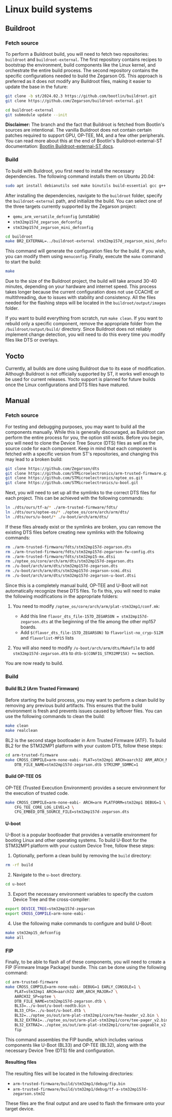 # Linux build systems

## Buildroot

### Fetch source

To perform a Buildroot build, you will need to fetch two repositories: `buildroot` and `buildroot-external`. The first repository contains recipes to bootstrap the environment, build components like the Linux kernel, and orchestrate the entire build process. The second repository contains the specific configurations needed to build the Zegarson OS. This approach is preferred as it does not modify any Buildroot files, making it easier to update the base in the future:

```sh
git clone -b st/2024.02.3 https://github.com/bootlin/buildroot.git
git clone https://github.com/Zegarson/buildroot-external.git

cd buildroot-external
git submodule update --init
```

**Disclaimer:** The branch and the fact that Buildroot is fetched from Bootlin's sources are intentional. The vanilla Buildroot does not contain certain patches required to support GPU, OP-TEE, M4, and a few other peripherals. You can read more about this at the end of Bootlin's Buildroot-external-ST documentation: [Bootlin Buildroot-external-ST docs](https://github.com/bootlin/buildroot-external-st/blob/2f77318b449861183975be010431682092e2b0eb/docs/internals.md).

### Build

To build with Buildroot, you first need to install the necessary dependencies. The following command installs them on Ubuntu 20.04:

```sh
sudo apt install debianutils sed make binutils build-essential gcc g++ bash patch gzip bzip2 perl tar cpio unzip rsync file bc git
```

After installing the dependencies, navigate to the `buildroot` folder, specify the `buildroot-external` path, and initialize the build. You can select one of the three targets currently supported by the Zegarson project:

- `qemu_arm_versatile_defconfig` (unstable)
- `stm32mp157d_zegarson_defconfig`
- `stm32mp157d_zegarson_mini_defconfig`

```sh
cd buildroot
make BR2_EXTERNAL=../buildroot-external stm32mp157d_zegarson_mini_defconfig
```

This command will generate the configuration files for the build. If you wish, you can modify them using `menuconfig`. Finally, execute the `make` command to start the build:

```sh
make
```

Due to the size of the Buildroot project, the build will take around 30-40 minutes, depending on your hardware and internet speed. This process takes longer because the current configuration does not use CCACHE or multithreading, due to issues with stability and consistency. All the files needed for the flashing steps will be located in the `buildroot/output/images` folder.

If you want to build everything from scratch, run `make clean`. If you want to rebuild only a specific component, remove the appropriate folder from the `/buildroot/output/build/` directory. Since Buildroot does not reliably implement change detection, you will need to do this every time you modify files like DTS or overlays.

## Yocto

Currently, all builds are done using Buildroot due to its ease of modification. Although Buildroot is not officially supported by ST, it works well enough to be used for current releases. Yocto support is planned for future builds once the Linux configurations and DTS files have matured.

## Manual

### Fetch source

For testing and debugging purposes, you may want to build all the components manually. While this is generally discouraged, as Buildroot can perform the entire process for you, the option still exists. Before you begin, you will need to clone the Device Tree Source (DTS) files as well as the source code for each component. Keep in mind that each component is fetched with a specific version from ST's repositories, and changing this may lead to a broken build:

```sh
git clone https://github.com/Zegarson/dts
git clone https://github.com/STMicroelectronics/arm-trusted-firmware.git
git clone https://github.com/STMicroelectronics/optee_os.git
git clone https://github.com/STMicroelectronics/u-boot.git
```

Next, you will need to set up all the symlinks to the correct DTS files for each project. This can be achieved with the following commands:

```sh
ln ./dts/ours/tf-a/* ./arm-trusted-firmware/fdts/
ln ./dts/ours/optee-os/* ./optee_os/core/arch/arm/dts/
ln ./dts/ours/u-boot/* ./u-boot/arch/arm/dts/
```

If these files already exist or the symlinks are broken, you can remove the existing DTS files before creating new symlinks with the following commands:

```sh
rm ./arm-trusted-firmware/fdts/stm32mp157d-zegarson.dts
rm ./arm-trusted-firmware/fdts/stm32mp157d-zegarson-fw-config.dts
rm ./arm-trusted-firmware/fdts/stm32mp15-mx.dtsi
rm ./optee_os/core/arch/arm/dts/stm32mp157d-zegarson.dts
rm ./u-boot/arch/arm/dts/stm32mp157d-zegarson.dts
rm ./u-boot/arch/arm/dts/stm32mp157d-zegarson-scmi.dtsi
rm ./u-boot/arch/arm/dts/stm32mp157d-zegarson-u-boot.dtsi
```

Since this is a completely manual build, OP-TEE and U-Boot will not automatically recognize these DTS files. To fix this, you will need to make the following modifications in the appropriate folders:

1. You need to modify `/optee_os/core/arch/arm/plat-stm32mp1/conf.mk`:

   - Add this line `flavor_dts_file-157D_ZEGARSON = stm32mp157d-zegarson.dts` at the beginning of the file among the other mp157 boards.
   - Add `$(flavor_dts_file-157D_ZEGARSON)` to `flavorlist-no_cryp-512M` and `flavorlist-MP15` lists

2. You will also need to modify `/u-boot/arch/arm/dts/Makefile` to add `stm32mp157d-zegarson.dtb` to `dtb-$(CONFIG_STM32MP15X) +=` section.

You are now ready to build.

### Build

#### Build BL2 (Arm Trusted Firmware)

Before starting the build process, you may want to perform a clean build by removing any previous build artifacts. This ensures that the build environment is fresh and prevents issues caused by leftover files. You can use the following commands to clean the build:

```sh
make clean
make realclean
```

BL2 is the second stage bootloader in Arm Trusted Firmware (ATF). To build BL2 for the STM32MP1 platform with your custom DTS, follow these steps:

```sh
cd arm-trusted-firmware
make CROSS_COMPILE=arm-none-eabi- PLAT=stm32mp1 ARCH=aarch32 ARM_ARCH_MAJOR=7 DEBUG=1 \
    DTB_FILE_NAME=stm32mp157d-zegarson.dtb STM32MP_SDMMC=1
```

#### Build OP-TEE OS

OP-TEE (Trusted Execution Environment) provides a secure environment for the execution of trusted code.

```sh
make CROSS_COMPILE=arm-none-eabi- ARCH=arm PLATFORM=stm32mp1 DEBUG=1 \
    CFG_TEE_CORE_LOG_LEVEL=3 \
    CFG_EMBED_DTB_SOURCE_FILE=stm32mp157d-zegarson.dts
```

#### U-boot

U-Boot is a popular bootloader that provides a versatile environment for booting Linux and other operating systems. To build U-Boot for the STM32MP1 platform with your custom Device Tree, follow these steps:

1. Optionally, perform a clean build by removing the `build` directory:

```sh
rm -rf build
```

2. Navigate to the `u-boot` directory.

```sh
cd u-boot
```

3. Export the necessary environment variables to specify the custom Device Tree and the cross-compiler:

```sh
export DEVICE_TREE=stm32mp157d-zegarson
export CROSS_COMPILE=arm-none-eabi-
```

4. Use the following make commands to configure and build U-Boot:

```sh
make stm32mp15_defconfig
make all
```

### FIP

Finally, to be able to flash all of these components, you will need to create a FIP (Firmware Image Package) bundle. This can be done using the following command:

```sh
cd arm-trusted-firmware
make CROSS_COMPILE=arm-none-eabi- DEBUG=1 EARLY_CONSOLE=1 \
    PLAT=stm32mp1 ARCH=aarch32 ARM_ARCH_MAJOR=7 \
    AARCH32_SP=optee \
    DTB_FILE_NAME=stm32mp157d-zegarson.dtb \
    BL33=../u-boot/u-boot-nodtb.bin \
    BL33_CFG=../u-boot/u-boot.dtb \
    BL32=../optee_os/out/arm-plat-stm32mp1/core/tee-header_v2.bin \
    BL32_EXTRA1=../optee_os/out/arm-plat-stm32mp1/core/tee-pager_v2.bin \
    BL32_EXTRA2=../optee_os/out/arm-plat-stm32mp1/core/tee-pageable_v2.bin \
    fip
```

This command assembles the FIP bundle, which includes various components like U-Boot (BL33) and OP-TEE (BL32), along with the necessary Device Tree (DTS) file and configuration.

#### Resulting files

The resulting files will be located in the following directories:

- `arm-trusted-firmware/build/stm32mp1/debug/fip.bin`
- `arm-trusted-firmware/build/stm32mp1/debug/tf-a-stm32mp157d-zegarson.stm32`

These files are the final output and are used to flash the firmware onto your target device.
